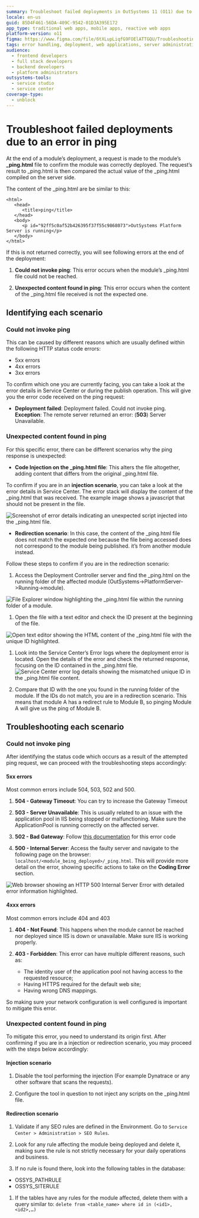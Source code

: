 ```yaml
---
summary: Troubleshoot failed deployments in OutSystems 11 (O11) due to ping errors, including unreachable files and unexpected content.
locale: en-us
guid: 85D4F461-56DA-409C-9542-01D3A395E172
app_type: traditional web apps, mobile apps, reactive web apps
platform-version: o11
figma: https://www.figma.com/file/6tXLupLiqfG9FOElATTGQU/Troubleshooting?type=design&node-id=3371%3A45&mode=design&t=yxrwP6nyFMM4MyQJ-1
tags: error handling, deployment, web applications, server administration, http status codes
audience:
  - frontend developers
  - full stack developers
  - backend developers
  - platform administrators
outsystems-tools:
  - service studio
  - service center
coverage-type:
  - unblock
---
```


# Troubleshoot failed deployments due to an error in ping

At the end of a module’s deployment, a request is made to the module’s **_ping.html** file to confirm the module was correctly deployed.
The request’s result to _ping.html is then compared  the actual value of the _ping.html compiled on the server side.

The content of the _ping.html are be similar to this:

```
<html>
   <head>
      <title>ping</title>
   </head>
   <body>
      <p id="92ff5c0af52b426395f37f55c9868073">OutSystems Platform Server is running</p>
   </body>
</html>
```

If this is not returned correctly, you will see following errors at the end of the deployment:

1. **Could not invoke ping**: This error occurs when the module’s _ping.html file could not be reached.

1. **Unexpected content found in ping**: This error occurs when the content of the _ping.html file received is not the expected one.

## Identifying each scenario

### Could not invoke ping

This can be caused by different reasons which are usually defined within the following HTTP status code errors:

* 5xx errors
* 4xx errors
* 3xx errors

To confirm which one you are currently facing, you can take a look at the error details in Service Center or during the publish operation. This will give you the error code received on the ping request:

* **Deployment failed**: Deployment failed. Could not invoke ping. **Exception**: The remote server returned an error: (**503**) Server Unavailable.

### Unexpected content found in ping

For this specific error, there can be different scenarios why the ping response is unexpected:

* **Code Injection on the _ping.html file**: This alters the file altogether, adding content that differs from the original _ping.html file.

To confirm if you are in an **injection scenario**, you can take a look at the error details in Service Center. The error stack will display the content of the _ping.html that was received. The example image shows a javascript that should not be present in the file.

![Screenshot of error details indicating an unexpected script injected into the _ping.html file.](images/injection-scenario.png "Error Details Showing Code Injection in _ping.html File")

* **Redirection scenario**: In this case, the content of the _ping.html file does not match the expected one because the file being accessed does not correspond to the module being published. it’s from another module instead.

Follow these steps to confirm if you are in the redirection scenario:

1. Access the Deployment Controller server and find the _ping.html on the running folder of the affected module (OutSystems->PlatformServer->Running->module).

![File Explorer window highlighting the _ping.html file within the running folder of a module.](images/redirection-scenario.png "File Explorer Showing _ping.html in the Running Folder")

1. Open the file  with a text editor and check the ID present at the beginning of the file.

![Open text editor showing the HTML content of the _ping.html file with the unique ID highlighted.](images/text-editor.png "Text Editor Displaying the Contents of _ping.html")

1. Look into the Service Center’s Error logs where the deployment error is located. Open the details of the error and check the returned response, focusing on the ID contained in the _ping.html file.
![Service Center error log details showing the mismatched unique ID in the _ping.html file content.](images/ping-html-file.png "Service Center Error Log with _ping.html Content")

1. Compare that ID with the one you found in the running folder of the module. If the IDs do not match, you are in a redirection scenario. This means that module A has a redirect rule to Module B, so pinging Module A will give us the ping of Module B.

## Troubleshooting each scenario

### Could not invoke ping

After identifying the status code which occurs as a result of the attempted ping request, we can proceed with the troubleshooting steps accordingly:

#### 5xx errors

Most common errors include 504, 503, 502 and 500.

1. **504 - Gateway Timeout**: You can try to increase the Gateway Timeout

1. **503 - Server Unavailable**: This is usually related to an issue with the application pool in IIS being stopped or malfunctioning. Make sure the ApplicationPool is running correctly on the affected server.

1. **502 - Bad Gateway**: Follow [this documentation](https://success.outsystems.com/support/troubleshooting/application_runtime/troubleshooting_http_502_bad_gateway/) for this error code

1. **500 - Internal Server**: Access the faulty server and navigate to the following page on the browser:  `localhost/<module_being_deployed>/_ping.html`. This will provide more detail on the error, showing specific actions to take on the **Coding Error** section.

![Web browser showing an HTTP 500 Internal Server Error with detailed error information highlighted.](images/internal-error.png "Browser Displaying HTTP 500 Internal Server Error")

#### 4xxx errors

Most common errors include 404 and 403

1. **404 - Not Found**: This happens when the module cannot be reached nor deployed since IIS is down or unavailable. Make sure IIS is working properly.

1. **403 - Forbidden**: This error can have multiple different reasons, such as:
    * The identity user of the application pool not having access to the requested resource;
    * Having HTTPS required for the default web site;
    * Having wrong DNS mappings.

So making sure your network configuration is well configured is important to mitigate this error.

### Unexpected content found in ping

To mitigate this error, you need to understand its origin first. After confirming if you are in a injection or redirection scenario, you may proceed with the steps below accordingly:

#### Injection scenario

1. Disable the tool performing the injection (For example Dynatrace or any other software that scans the requests).

1. Configure the tool in question to not inject any scripts on the _ping.html file.

#### Redirection scenario

1. Validate if any SEO rules are defined in the Environment. Go to `Service Center > Administration > SEO Rules`.

1. Look for any rule affecting the module being deployed and delete it, making sure the rule is not strictly necessary for your daily operations and business.

1. If no rule is found there, look into the following tables in the database:

* OSSYS_PATHRULE
* OSSYS_SITERULE

1. If the tables have any rules for the module affected, delete them with a query similar to: `delete from <table_name> where id in (<id1>,<id2>,…)`
